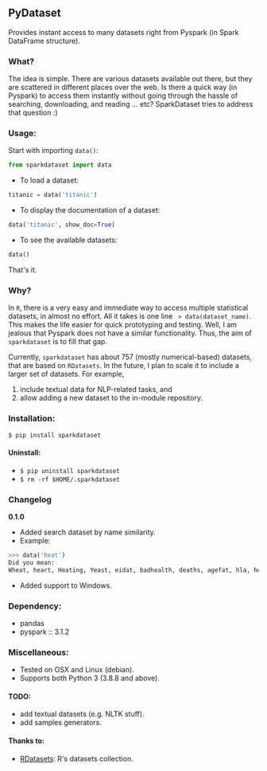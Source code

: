 ## PyDataset

[comment]: <> ( [![PyPI version]&#40;https://badge.fury.io/py/pydataset.svg&#41;]&#40;http://badge.fury.io/py/pydataset&#41;)

Provides instant access to many datasets right from Pyspark (in Spark DataFrame structure).

### What?

The idea is simple. There are various datasets available out there, but they are scattered in different places over the web.
Is there a quick way (in Pyspark) to access them instantly without going through the hassle of searching, downloading, and reading ... etc?
SparkDataset tries to address that question :)


### Usage:

Start with importing `data()`:
```python
from sparkdataset import data
```
- To load a dataset:
```python
titanic = data('titanic')
```
- To display the documentation of a dataset:
```python
data('titanic', show_doc=True)
```
- To see the available datasets:
```python
data()
```

That's it.


### Why?

In `R`, there is a very easy and immediate way to access multiple statistical datasets,
in almost no effort. All it takes is one line ` > data(dataset_name)`.
This makes the life easier for quick prototyping and testing.
Well, I am jealous that Pyspark does not have a similar functionality.
Thus, the aim of `sparkdataset` is to fill that gap.

Currently, `sparkdataset` has about 757 (mostly numerical-based) datasets, that are based on `RDatasets`.
In the future, I plan to scale it to include a larger set of datasets.
For example,
1) include textual data for NLP-related tasks, and
2) allow adding a new dataset to the in-module repository.


### Installation:

`$ pip install sparkdataset`

#### Uninstall:

- `$ pip uninstall sparkdataset`
- `$ rm -rf $HOME/.sparkdataset`

### Changelog

**0.1.0**

- Added search dataset by name similarity.
- Example:

```python
>>> data('heat')
Did you mean:
Wheat, heart, Heating, Yeast, eidat, badhealth, deaths, agefat, hla, heptathlon, azt
```

- Added support to Windows.

### Dependency:
- pandas
- pyspark :: 3.1.2

### Miscellaneous:

- Tested on OSX and Linux (debian).
- Supports both Python 3 (3.8.8 and above).


#### TODO:
- add textual datasets (e.g. NLTK stuff).
- add samples generators.


#### Thanks to:

- [RDatasets](https://github.com/vincentarelbundock/Rdatasets): R's datasets collection.  